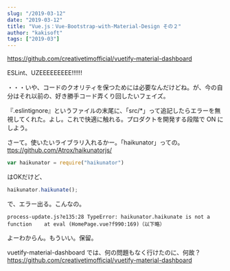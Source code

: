 ```yaml
---
slug: "/2019-03-12"
date: "2019-03-12"
title: "Vue.js：Vue-Bootstrap-with-Material-Design その２"
author: "kakisoft"
tags: ["2019-03"]
---
```

<https://github.com/creativetimofficial/vuetify-material-dashboard>  

ESLint、UZEEEEEEEEE!!!!!!  

・・・いや、コードのクオリティを保つためには必要なんだけどね。が、今の自分はそれ以前の、好き勝手コード弄くり回したいフェイズ。  

『.eslintignore』というファイルの末尾に、「src/*」って追記したらエラーを無視してくれた。よし。これで快適に触れる。プロダクトを開発する段階で ON にしよう。  

さーて。使いたいライブラリ入れるかー。「haikunator」っての。  
<ttps://github.com/Atrox/haikunatorjs/>  

```js
var haikunator = require("haikunator")
```
はOKだけど、  
```js
haikunator.haikunate();
```
で、エラー出る。こんなの。  

```
process-update.js?e135:28 TypeError: haikunator.haikunate is not a function    at eval (HomePage.vue?f990:169)（以下略）
```

よーわからん。もういい。保留。  

vuetify-material-dashboard では、何の問題もなく行けたのに、何故？  
<https://github.com/creativetimofficial/vuetify-material-dashboard>


